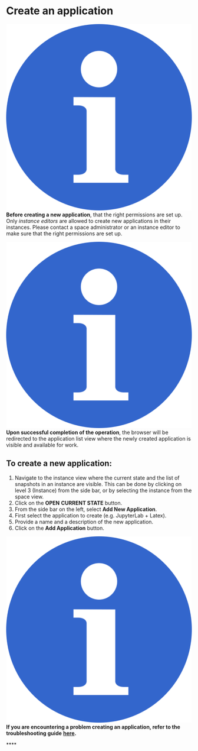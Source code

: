 # Create an application

![](../.gitbook/assets/info_simple.svg.png)**Before creating a new application**, that the right permissions are set up. Only _instance editors_ are allowed to create new applications in their instances. Please contact a space administrator or an instance editor to make sure that the right permissions are set up.

![](../.gitbook/assets/info_simple.svg.png)**Upon successful completion of the operation**, the browser will be redirected to the application list view where the newly created application is visible and available for work.

## To create a new application:

1. Navigate to the instance view where the current state and the list of snapshots in an instance are visible. This can be done by clicking on level 3 \(Instance\) from the side bar, or by selecting the instance from the space view. 
2. Click on the **OPEN** **CURRENT STATE** button. 
3. From the side bar on the left, select **Add New Application**. 
4. First select the application to create \(e.g. JupyterLab + Latex\). 
5. Provide a name and a description of the new application. 
6. Click on the **Add Application** button.



![](../.gitbook/assets/info_simple.svg.png)**If you are encountering a problem creating an application, refer to the troubleshooting guide** [**here**](../troubleshooting/application-issues/cannot-create-an-application.md)**.**

  


\*\*\*\*

